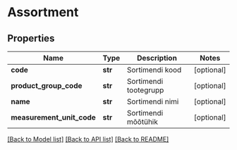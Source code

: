 # Assortment

## Properties
Name | Type | Description | Notes
------------ | ------------- | ------------- | -------------
**code** | **str** | Sortimendi kood | [optional] 
**product_group_code** | **str** | Sortimendi tootegrupp | [optional] 
**name** | **str** | Sortimendi nimi | [optional] 
**measurement_unit_code** | **str** | Sortimendi mõõtühik | [optional] 

[[Back to Model list]](../README.md#documentation-for-models) [[Back to API list]](../README.md#documentation-for-api-endpoints) [[Back to README]](../README.md)


